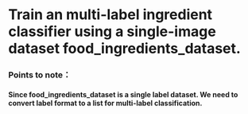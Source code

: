 # Train an multi-label ingredient classifier using a single-image dataset food_ingredients_dataset. 

### Points to note：
#### Since food_ingredients_dataset is a single label dataset. We need to convert label format to a list for multi-label classification.
